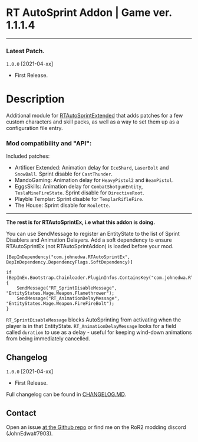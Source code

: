 # RT AutoSprint Addon | Game ver. 1.1.1.4

---

### Latest Patch.

`1.0.0`  [2021-04-xx]

* First Release.

# Description

Additional module for [RTAutoSprintExtended](https://thunderstore.io/package/JohnEdwa/RTAutoSprintEx/) that adds patches for a few custom characters and skill packs, as well as a way to set them up as a configuration file entry.

### Mod compatibility and "API":

Included patches:

* Artificer Extended: Animation delay for ``IceShard``, ``LaserBolt`` and ``SnowBall``. Sprint disable for ``CastThunder``.
* MandoGaming: Animation delay for ``HeavyPistol2`` and ``BeamPistol``.
* EggsSkills: Animation delay for ``CombatShotgunEntity``, ``TeslaMineFireState``. Sprint disable for ``DirectiveRoot``.
* Playble Templar: Sprint disable for ``TemplarRifleFire``.
* The House: Sprint disable for ``Roulette``.

---

**The rest is for RTAutoSprintEx, i.e what this addon is doing.**

You can use SendMessage to register an EntityState to the list of Sprint Disablers and Animation Delayers. 
Add a soft dependency to ensure RTAutoSprintEx (not RTAutoSprintAddon) is loaded before your mod.

```
[BepInDependency("com.johnedwa.RTAutoSprintEx", BepInDependency.DependencyFlags.SoftDependency)]

if (BepInEx.Bootstrap.Chainloader.PluginInfos.ContainsKey("com.johnedwa.RTAutoSprintEx")) {
    SendMessage("RT_SprintDisableMessage", "EntityStates.Mage.Weapon.Flamethrower"); 
    SendMessage("RT_AnimationDelayMessage", "EntityStates.Mage.Weapon.FireFireBolt"); 
}
```

`RT_SprintDisableMessage`  blocks AutoSprinting from activating when the player is in that EntityState.
`RT_AnimationDelayMessage` looks for a field called `duration` to use as a delay - useful for keeping wind-down animations from being immediately cancelled. 

## Changelog

`1.0.0`  [2021-04-xx]

* First Release.

Full changelog can be found in [CHANGELOG.MD](https://github.com/JohnEdwa/RTAutoSprintAddon/blob/master/CHANGELOG.md).

## Contact

Open an issue [at the Github repo](https://github.com/JohnEdwa/RTAutoSprintAddon) or find me on the RoR2 modding discord (JohnEdwa#7903).